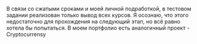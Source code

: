 В связи со сжатыми сроками и моей личной подработкой, в тестовом задании реализован только вывод всех курсов.
Я осознаю, что этого недостаточно для прохождения на следующий этап, но всё равно хотела бы попытаться. 
В моем портфолио есть аналогичный проект - Cryptocurrensy

